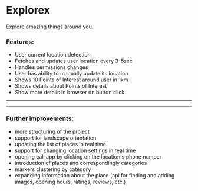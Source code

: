 # Explorex
Explore amazing things around you.


### Features:
- User current location detection
- Fetches and updates user location every 3-5sec
- Handles permissions changes
- User has ability to manually update its location
- Shows 10 Points of Interest around user in 1km
- Shows details about Points of Interest
- Show more details in browser on button click
---
---
### Further improvements:
- more structuring of the project
- support for landscape orientation
- updating the list of places in real time
- support for changing location settings in real time
- opening call app by clicking on the location's phone number
- introduction of places and correspondingly categories
- markers clustering by category
- expanding information about the place (api for finding and adding images, opening hours, ratings, reviews, etc.)
